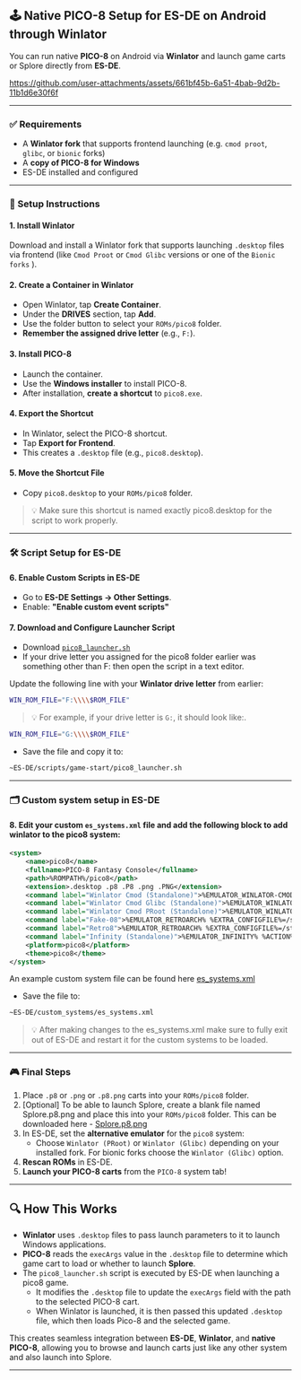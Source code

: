 ## 🕹️ Native PICO-8 Setup for ES-DE on Android through Winlator

You can run native **PICO-8** on Android via **Winlator** and launch game carts or Splore directly from **ES-DE**.


https://github.com/user-attachments/assets/661bf45b-6a51-4bab-9d2b-11b1d6e30f6f


---

### ✅ Requirements

- A **Winlator fork** that supports frontend launching (e.g. `cmod proot`, `glibc`, or `bionic` forks)
- A **copy of PICO-8 for Windows**
- ES-DE installed and configured

---

### 🧩 Setup Instructions

#### 1. **Install Winlator**

Download and install a Winlator fork that supports launching `.desktop` files via frontend (like `Cmod Proot` or `Cmod Glibc` versions or one of the `Bionic forks` ).

#### 2. **Create a Container in Winlator**

- Open Winlator, tap **Create Container**.
- Under the **DRIVES** section, tap **Add**.
- Use the folder button to select your `ROMs/pico8` folder.
- **Remember the assigned drive letter** (e.g., `F:`).

#### 3. **Install PICO-8**

- Launch the container.
- Use the **Windows installer** to install PICO-8.
- After installation, **create a shortcut** to `pico8.exe`.

#### 4. **Export the Shortcut**

- In Winlator, select the PICO-8 shortcut.
- Tap **Export for Frontend**.
- This creates a `.desktop` file (e.g., `pico8.desktop`).

#### 5. **Move the Shortcut File**

- Copy `pico8.desktop` to your `ROMs/pico8` folder.

> 💡 Make sure this shortcut is named exactly pico8.desktop for the script to work properly.

---

### 🛠️ Script Setup for ES-DE

#### 6. **Enable Custom Scripts in ES-DE**

- Go to **ES-DE Settings → Other Settings**.
- Enable: **"Enable custom event scripts"**

#### 7. **Download and Configure Launcher Script**

- Download [`pico8_launcher.sh`](https://github.com/RobZombie9043/es-de-pico8/blob/main/pico8_launcher.sh)
- If your drive letter you assigned for the pico8 folder earlier was something other than F: then open the script in a text editor.

Update the following line with your **Winlator drive letter** from earlier:

```bash
WIN_ROM_FILE="F:\\\\$ROM_FILE"
```

> 💡 For example, if your drive letter is `G:`, it should look like:.

```bash
WIN_ROM_FILE="G:\\\\$ROM_FILE"
```


- Save the file and copy it to:

```bash
~ES-DE/scripts/game-start/pico8_launcher.sh
```

---

### 🗂️ Custom system setup in ES-DE

#### 8. Edit your custom `es_systems.xml` file and add the following block to add winlator to the pico8 system:

```xml
<system>
    <name>pico8</name>
    <fullname>PICO-8 Fantasy Console</fullname>
    <path>%ROMPATH%/pico8</path>
    <extension>.desktop .p8 .P8 .png .PNG</extension>
    <command label="Winlator Cmod (Standalone)">%EMULATOR_WINLATOR-CMOD% %ACTIVITY_CLEAR_TASK% %ACTIVITY_CLEAR_TOP% %EXTRA_shortcut_path%=%ROM%</command>
    <command label="Winlator Cmod Glibc (Standalone)">%EMULATOR_WINLATOR-GLIBC% %ACTIVITY_CLEAR_TASK% %ACTIVITY_CLEAR_TOP% %EXTRA_shortcut_path%=%ROMPATHRAW%/pico8/pico8.desktop</command>
    <command label="Winlator Cmod PRoot (Standalone)">%EMULATOR_WINLATOR-PROOT% %ACTIVITY_CLEAR_TASK% %ACTIVITY_CLEAR_TOP% %EXTRA_shortcut_path%=%ROMPATHRAW%/pico8/pico8.desktop</command>
    <command label="Fake-08">%EMULATOR_RETROARCH% %EXTRA_CONFIGFILE%=/storage/emulated/0/Android/data/%ANDROIDPACKAGE%/files/retroarch.cfg %EXTRA_LIBRETRO%=/data/data/%ANDROIDPACKAGE%/cores/fake08_libretro_android.so %EXTRA_ROM%=%ROM%</command>
    <command label="Retro8">%EMULATOR_RETROARCH% %EXTRA_CONFIGFILE%=/storage/emulated/0/Android/data/%ANDROIDPACKAGE%/files/retroarch.cfg %EXTRA_LIBRETRO%=/data/data/%ANDROIDPACKAGE%/cores/retro8_libretro_android.so %EXTRA_ROM%=%ROM%</command>
    <command label="Infinity (Standalone)">%EMULATOR_INFINITY% %ACTION%=android.intent.action.VIEW %DATA%=%ROMPROVIDER%</command>
    <platform>pico8</platform>
    <theme>pico8</theme>
</system>
```

An example custom system file can be found here [es_systems.xml](https://github.com/RobZombie9043/es-de-pico8/blob/main/es_systems.xml)

- Save the file to:
```bash
~ES-DE/custom_systems/es_systems.xml
```

> 💡 After making changes to the es_systems.xml make sure to fully exit out of ES-DE and restart it for the custom systems to be loaded.

---

### 🎮 Final Steps

1. Place `.p8` or `.png` or `.p8.png` carts into your `ROMs/pico8` folder.
2. [Optional] To be able to launch Splore, create a blank file named Splore.p8.png and place this into your `ROMs/pico8` folder. This can be downloaded here - [Splore.p8.png](https://github.com/RobZombie9043/es-de-pico8/blob/main/Splore.p8.png)
3. In ES-DE, set the **alternative emulator** for the `pico8` system:
   - Choose `Winlator (PRoot)` or `Winlator (Glibc)` depending on your installed fork. For bionic forks choose the `Winlator (Glibc)` option.
4. **Rescan ROMs** in ES-DE.
5. **Launch your PICO-8 carts** from the `PICO-8` system tab!
---

## 🔍 How This Works

- **Winlator** uses `.desktop` files to pass launch parameters to it to launch Windows applications.
- **PICO-8** reads the `execArgs` value in the `.desktop` file to determine which game cart to load or whether to launch **Splore**.
- The `pico8_launcher.sh` script is executed by ES-DE when launching a pico8 game.
   - It modifies the `.desktop` file to update the `execArgs` field with the path to the selected PICO-8 cart.
   - When Winlator is launched, it is then passed this updated `.desktop` file, which then loads Pico-8 and the selected game.

This creates seamless integration between **ES-DE**, **Winlator**, and **native PICO-8**, allowing you to browse and launch carts just like any other system and also launch into Splore.

---
